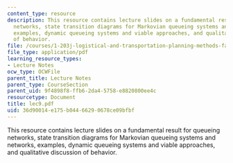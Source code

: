 ```yaml
---
content_type: resource
description: This resource contains lecture slides on a fundamental result for queueing
  networks, state transition diagrams for Markovian queueing systems and networks,
  examples, dynamic queueing systems and viable approaches, and qualitative discussion
  of behavior.
file: /courses/1-203j-logistical-and-transportation-planning-methods-fall-2006/36d90014e175b04466290678ce09bfbf_lec9.pdf
file_type: application/pdf
learning_resource_types:
- Lecture Notes
ocw_type: OCWFile
parent_title: Lecture Notes
parent_type: CourseSection
parent_uid: 9f4898f8-ffb6-2da4-5758-e8820800ee4c
resourcetype: Document
title: lec9.pdf
uid: 36d90014-e175-b044-6629-0678ce09bfbf
---
```

This resource contains lecture slides on a fundamental result for queueing networks, state transition diagrams for Markovian queueing systems and networks, examples, dynamic queueing systems and viable approaches, and qualitative discussion of behavior.

